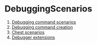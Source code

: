 # DebuggingScenarios

1. [Debugging command scenarios](./debugging-commands.md)
2. [Debugging command creation](./debugging-command-creation.md)
3. [Chest scenarios](./chest.md)
4. [Debugger extensions](./debugger-extensions.md)

